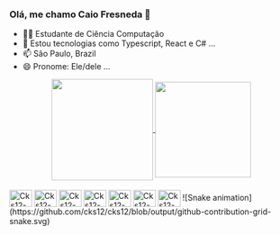 ### Olá, me chamo Caio Fresneda 👋

- 🧑‍🎓 Estudante de Ciência Computação
- 🌱 Estou tecnologias como Typescript, React e C# ...
- 📫 São Paulo, Brazil 
- 😄 Pronome: Ele/dele ...

<div align="center" dir="auto">
  <a href="https://github.com/cks12">
  <img align="center"  height="180rem"  src="https://github-readme-stats.vercel.app/api?username=cks12&show_icons=true&theme=dracula&include_all_commits=true&count_private=true"/>
    <img align="center"  height="170rem" src="https://github-readme-stats.vercel.app/api/top-langs/?username=cks12&layout=compact&langs_count=8&theme=dracula"/>
  </a>
</div>

  <div style="display: inline_block"><br>
    <img align="center" alt="Cks12-Js" height="30" width="40" src="https://cdn.jsdelivr.net/gh/devicons/devicon/icons/javascript/javascript-original.svg"/>
    <img align="center" alt="Cks12-Ts" height="30" width="40" src="https://cdn.jsdelivr.net/gh/devicons/devicon/icons/typescript/typescript-original.svg"/>
    <img align="center" alt="Cks12-React" height="30" width="40" src="https://cdn.jsdelivr.net/gh/devicons/devicon/icons/react/react-original.svg" />
    <img align="center" alt="Cks12-NodeJs" height="30" width="40" src="https://cdn.jsdelivr.net/gh/devicons/devicon/icons/nodejs/nodejs-original.svg" />
    <img align="center" alt="Cks12-Mongo" height="30" width="40" src="https://cdn.jsdelivr.net/gh/devicons/devicon/icons/mongodb/mongodb-original.svg" />
    <img align="center" alt="Cks12-Html5" height="30" width="40" src="https://cdn.jsdelivr.net/gh/devicons/devicon/icons/html5/html5-original.svg" />
    <img align="center" alt="Cks12-Html5" height="30" width="40" src="https://cdn.jsdelivr.net/gh/devicons/devicon/icons/css3/css3-original.svg" />
      ![Snake animation](https://github.com/cks12/cks12/blob/output/github-contribution-grid-snake.svg)

  </div>
